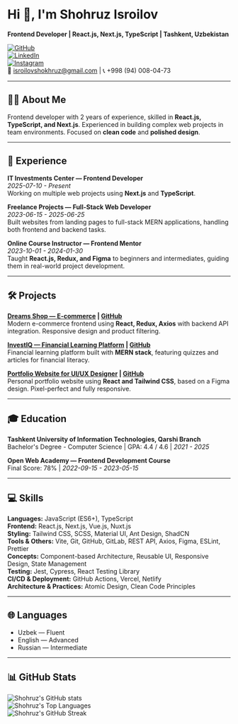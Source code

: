 # Hi 👋, I'm Shohruz Isroilov

**Frontend Developer | React.js, Next.js, TypeScript | Tashkent, Uzbekistan**  

[![GitHub](https://img.shields.io/badge/GitHub-181717?style=for-the-badge&logo=github&logoColor=white)](https://github.com/shokhruzisroilov)  
[![LinkedIn](https://img.shields.io/badge/LinkedIn-0A66C2?style=for-the-badge&logo=linkedin&logoColor=white)](https://www.linkedin.com/in/shokhruzisroilov/)  
[![Instagram](https://img.shields.io/badge/Instagram-E4405F?style=for-the-badge&logo=instagram&logoColor=white)](https://www.instagram.com/shohruz_isroilov/)  
📧 isroilovshokhruz@gmail.com | 📞 +998 (94) 008-04-73  

---

## 👨‍💻 About Me
Frontend developer with 2 years of experience, skilled in **React.js, TypeScript, and Next.js**. Experienced in building complex web projects in team environments. Focused on **clean code** and **polished design**.

---

## 🚀 Experience

**IT Investments Center — Frontend Developer**  
*2025-07-10 - Present*  
Working on multiple web projects using **Next.js** and **TypeScript**.

**Freelance Projects — Full-Stack Web Developer**  
*2023-06-15 - 2025-06-25*  
Built websites from landing pages to full-stack MERN applications, handling both frontend and backend tasks.

**Online Course Instructor — Frontend Mentor**  
*2023-10-01 - 2024-01-30*  
Taught **React.js, Redux, and Figma** to beginners and intermediates, guiding them in real-world project development.

---

## 🛠 Projects

**[Dreams Shop — E-commerce](#) | [GitHub](#)**  
Modern e-commerce frontend using **React, Redux, Axios** with backend API integration. Responsive design and product filtering.

**[InvestlQ — Financial Learning Platform](#) | [GitHub](#)**  
Financial learning platform built with **MERN stack**, featuring quizzes and articles for financial literacy.

**[Portfolio Website for UI/UX Designer](#) | [GitHub](#)**  
Personal portfolio website using **React and Tailwind CSS**, based on a Figma design. Pixel-perfect and fully responsive.

---

## 🎓 Education

**Tashkent University of Information Technologies, Qarshi Branch**  
Bachelor's Degree - Computer Science | GPA: 4.4 / 4.6 | *2021 - 2025*

**Open Web Academy — Frontend Development Course**  
Final Score: 78% | *2022-09-15 - 2023-05-15*

---

## 💻 Skills

**Languages:** JavaScript (ES6+), TypeScript  
**Frontend:** React.js, Next.js, Vue.js, Nuxt.js  
**Styling:** Tailwind CSS, SCSS, Material UI, Ant Design, ShadCN  
**Tools & Others:** Vite, Git, GitHub, GitLab, REST API, Axios, Figma, ESLint, Prettier  
**Concepts:** Component-based Architecture, Reusable UI, Responsive Design, State Management  
**Testing:** Jest, Cypress, React Testing Library  
**CI/CD & Deployment:** GitHub Actions, Vercel, Netlify  
**Architecture & Practices:** Atomic Design, Clean Code Principles  

---

## 🌐 Languages
- Uzbek — Fluent  
- English — Advanced  
- Russian — Intermediate  

---

## 📊 GitHub Stats
![Shohruz's GitHub stats](https://github-readme-stats.vercel.app/api?username=shokhruzisroilov&show_icons=true&theme=radical)  
![Shohruz's Top Languages](https://github-readme-stats.vercel.app/api/top-langs/?username=shokhruzisroilov&layout=compact&theme=radical)  
![Shohruz's GitHub Streak](https://github-readme-streak-stats.herokuapp.com/?user=shokhruzisroilov&theme=radical)
